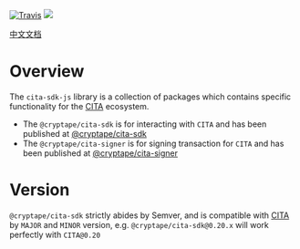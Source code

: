[![Travis](https://travis-ci.org/cryptape/cita-sdk-js.svg?branch=develop)](https://travis-ci.org/cryptape/cita-sdk-js)
![](https://camo.githubusercontent.com/ecafd86d8356a1adc60fb4fd393bcc7584187f99/68747470733a2f2f696d672e736869656c64732e696f2f62616467652f6d61696e7461696e6564253230776974682d6c65726e612d6363303066662e737667)

[中文文档](https://github.com/cryptape/cita-sdk-js/blob/develop/docs/overview.md)

# Overview

The `cita-sdk-js` library is a collection of packages which contains specific functionality for the [CITA](https://citahub.com/) ecosystem.

- The `@cryptape/cita-sdk` is for interacting with `CITA` and has been published at [@cryptape/cita-sdk](https://www.npmjs.com/package/@cryptape/cita-sdk)
- The `@cryptape/cita-signer` is for signing transaction for `CITA` and has been published at [@cryptape/cita-signer](https://www.npmjs.com/package/@cryptape/cita-signer)

# Version

`@cryptape/cita-sdk` strictly abides by Semver, and is compatible with [CITA](https://github.com/cryptape/cita) by `MAJOR` and `MINOR` version, e.g. `@cryptape/cita-sdk@0.20.x` will work perfectly with `CITA@0.20`
